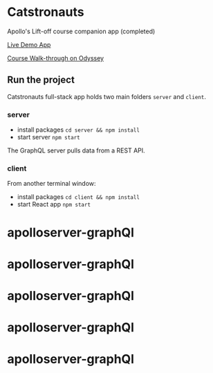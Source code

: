 # Catstronauts

Apollo's Lift-off course companion app (completed)

[Live Demo App](https://lift-off-client-demo.netlify.app/)

[Course Walk-through on Odyssey](https://odyssey.apollographql.com/lift-off-part1)

## Run the project

Catstronauts full-stack app holds two main folders `server` and `client`.

### server

- install packages `cd server && npm install`
- start server `npm start`

The GraphQL server pulls data from a REST API.

### client

From another terminal window:

- install packages `cd client && npm install`
- start React app `npm start`
# apolloserver-graphQl
# apolloserver-graphQl
# apolloserver-graphQl
# apolloserver-graphQl
# apolloserver-graphQl
